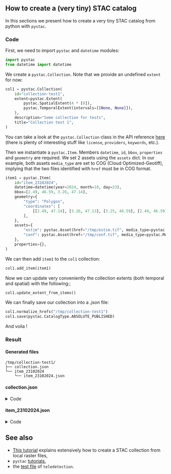 ## How to create a (very tiny) STAC catalog

In this sections we present how to create a very tiny STAC catalog from python with `pystac`.

### Code


First, we need to import `pystac` and `datetime` modules:

```python
import pystac
from datetime import datetime
```

We create a `pystac.Collection`. Note that we provide an undefined `extent` for now:

```python
col1 = pystac.Collection(
    id="collection-test1",
    extent=pystac.Extent(
        pystac.SpatialExtent(4 * [0]),
        pystac.TemporalExtent(intervals=[[None, None]]),
    ),
    description="Some collection for tests",
    title="Collection test 1",
)
```

You can take a look at the `pystac.Collection` class in the API reference [here](https://pystac.readthedocs.io/en/stable/api/collection.html#) (there is plenty of interesting stuff like `license`, `providers`, `keywords`, etc.).

Then we instantiate a `pystac.Item`. Members `datetime`, `id`, `bbox`, `properties` and `geometry` are required. We set 2 assets using the `assets` dict. In our example, both assets `media_type` are set to COG (Cloud Optimized-Geotiff), implying that the two files identified with `href` must be in COG format.

```python
item1 = pystac.Item(
    id="item_23102024",
    datetime=datetime(year=2024, month=10, day=23),
    bbox=[2.49, 46.59, 3.26, 47.14],
    geometry={
        "type": "Polygon",
        "coordinates": [
            [[2.49, 47.14], [3.26, 47.13], [3.25, 46.59], [2.49, 46.59], [2.49, 47.14]]
        ],
    },
    assets={
        "estim": pystac.Asset(href="/tmp/estim.tif", media_type=pystac.MediaType.COG),
        "conf": pystac.Asset(href="/tmp/conf.tif", media_type=pystac.MediaType.COG),
    },
    properties={},
)
```

We can then add `item1` to the `col1` collection:

```python
col1.add_item(item1)
```

Now we can update very conveniently the collection extents (both temporal and spatial) with the following:;

```python
col1.update_extent_from_items()
```

We can finally save our collection into a *.json* file:

```python
col1.normalize_hrefs("/tmp/collection-test1")
col1.save(pystac.CatalogType.ABSOLUTE_PUBLISHED)
```

And voila !

### Result

#### Generated files

```
/tmp/collection-test1/
├── collection.json
└── item_23102024
    └── item_23102024.json
```

#### collection.json

<details>
  <summary>Code</summary>

```json
{
  "type": "Collection",
  "id": "collection-test1",
  "stac_version": "1.1.0",
  "description": "Some collection for tests",
  "links": [
    {
      "rel": "root",
      "href": "/tmp/collection-test1/collection.json",
      "type": "application/json",
      "title": "Collection test 1"
    },
    {
      "rel": "item",
      "href": "/tmp/collection-test1/item_23102024/item_23102024.json",
      "type": "application/geo+json"
    },
    {
      "rel": "self",
      "href": "/tmp/collection-test1/collection.json",
      "type": "application/json"
    }
  ],
  "title": "Collection test 1",
  "extent": {
    "spatial": {
      "bbox": [
        [
          2.49,
          46.59,
          3.26,
          47.14
        ]
      ]
    },
    "temporal": {
      "interval": [
        [
          "2024-10-23T00:00:00Z",
          "2024-10-23T00:00:00Z"
        ]
      ]
    }
  },
  "license": "other"
}
```

</details>

#### item_23102024.json

<details>
  <summary>Code</summary>

```json
{
  "type": "Feature",
  "stac_version": "1.1.0",
  "stac_extensions": [],
  "id": "item_23102024",
  "geometry": {
    "type": "Polygon",
    "coordinates": [
      [
        [
          2.49,
          47.14
        ],
        [
          3.26,
          47.13
        ],
        [
          3.25,
          46.59
        ],
        [
          2.49,
          46.59
        ],
        [
          2.49,
          47.14
        ]
      ]
    ]
  },
  "bbox": [
    2.49,
    46.59,
    3.26,
    47.14
  ],
  "properties": {
    "datetime": "2024-10-23T00:00:00Z"
  },
  "links": [
    {
      "rel": "root",
      "href": "/tmp/collection-test1/collection.json",
      "type": "application/json",
      "title": "Collection test 1"
    },
    {
      "rel": "collection",
      "href": "/tmp/collection-test1/collection.json",
      "type": "application/json",
      "title": "Collection test 1"
    },
    {
      "rel": "parent",
      "href": "/tmp/collection-test1/collection.json",
      "type": "application/json",
      "title": "Collection test 1"
    },
    {
      "rel": "self",
      "href": "/tmp/collection-test1/item_23102024/item_23102024.json",
      "type": "application/json"
    }
  ],
  "assets": {
    "estim": {
      "href": "/tmp/estim.tif",
      "type": "image/tiff; application=geotiff; profile=cloud-optimized"
    },
    "conf": {
      "href": "/tmp/conf.tif",
      "type": "image/tiff; application=geotiff; profile=cloud-optimized"
    }
  },
  "collection": "collection-test1"
}

```
</details>

## See also

- [This tutorial](https://pystac.readthedocs.io/en/stable/tutorials/how-to-create-stac-catalogs.html) explains extensively how to create a STAC collection from local raster files,
- `pystac` [tutorials](https://pystac.readthedocs.io/en/stable/tutorials.html),
- the [test file](https://forgemia.inra.fr/cdos-pub/teledetection/-/blob/main/tests/all.py) 
of `teledetection`.
